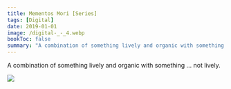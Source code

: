 ```yaml
---
title: Mementos Mori [Series]
tags: [Digital]
date: 2019-01-01
image: /digital-_-_4.webp
bookToc: false
summary: "A combination of something lively and organic with something ... not lively."
---
```


A combination of something lively and organic with something ... not lively.

![](/digital-_-_21.webp)